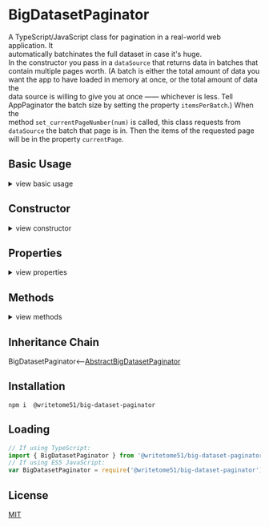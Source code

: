 # BigDatasetPaginator

 A TypeScript/JavaScript class for pagination in a real-world web application. It  
 automatically batchinates the full dataset in case it's huge.  
 In the constructor you pass in a `dataSource` that returns data in batches that  
 contain multiple pages worth. (A batch is either the total amount of data you  
 want the app to have loaded in memory at once, or the total amount of data the  
 data source is willing to give you at once —— whichever is less. Tell  
 AppPaginator the batch size by setting the property `itemsPerBatch`.) When the  
 method `set_currentPageNumber(num)` is called, this class requests from  
 `dataSource` the batch that page is in. Then the items of the requested page  
 will be in the property `currentPage`.


## Basic Usage
<details>
<summary>view basic usage</summary>

```ts
// Get an instance (see constructor for dataSource details):
let appPaginator = new AppPaginator(dataSource);

// Make sure itemsPerPage has the value you want:
appPaginator.itemsPerPage = 10;

appPaginator.itemsPerBatch = 200;

// Show the first page:
await appPaginator.set_currentPageNumber(1);
console.log(appPaginator.currentPage); // `[item1, item2, item3, item4,...]`

// The user performs a search to narrow down the dataset.
// You want the paginator to react to this, so you do a reset:
await appPaginator.reset();
```
</details>


## Constructor
<details>
<summary>view constructor</summary>

```ts
constructor(
    dataSource: {

        getBatch: (
            batchNumber: number, itemsPerBatch: number, isLastBatch: boolean
        ) => Promise<any[]>;
            // The number of items `getBatch()` returns must match `itemsPerBatch`.
            // If `isLastBatch` is true, it must only return the remaining items 
            // in the dataset and ignore itemsPerBatch.

        dataTotal: number;
            // `dataTotal`: number of items in entire dataset, not the batch.
            // This must stay accurate after actions that change the total, such 
            // as searches.
    }
)
```
</details>


## Properties
<details>
<summary>view properties</summary>

```ts
itemsPerPage: number
    // Default is 25.

itemsPerBatch: number
    // Total number of items the app can have loaded in memory.
    // If your data source doesn't allow you to request batches the size of multiple
    // pages, set this to same value as this.itemsPerPage.
    // NOTE: if this isn't evenly divisible by this.itemsPerPage, its value is 
    // lowered until it is.

currentPageNumber: number // read-only

currentPage: any[] // read-only
    // All items in the current page.

totalPages: number // read-only
```
</details>


## Methods
<details>
<summary>view methods</summary>

```ts
async set_currentPageNumber(num): Promise<void>
    // updates this.currentPage

async resetToFirstPage(): Promise<void>
    // force-loads page 1.
    // Intended to be called after the order of the dataset changes (like 
    // after sorting), or after the total number of items changes (like after 
    // a search).
```
</details>


## Inheritance Chain

BigDatasetPaginator<--[AbstractBigDatasetPaginator](https://github.com/writetome51/abstract-big-dataset-paginator#abstractbigdatasetpaginator)


## Installation
`npm i  @writetome51/big-dataset-paginator`


## Loading
```ts
// If using TypeScript:
import { BigDatasetPaginator } from '@writetome51/big-dataset-paginator';
// If using ES5 JavaScript:
var BigDatasetPaginator = require('@writetome51/big-dataset-paginator').BigDatasetPaginator;
```


## License
[MIT](https://choosealicense.com/licenses/mit/)
